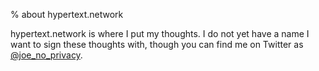 % about hypertext.network

hypertext.network is where I put my thoughts. I do not yet have a name I want to
sign these thoughts with, though you can find me on Twitter as 
[\@joe_no_privacy](https://twitter.com/joe_no_privacy).
